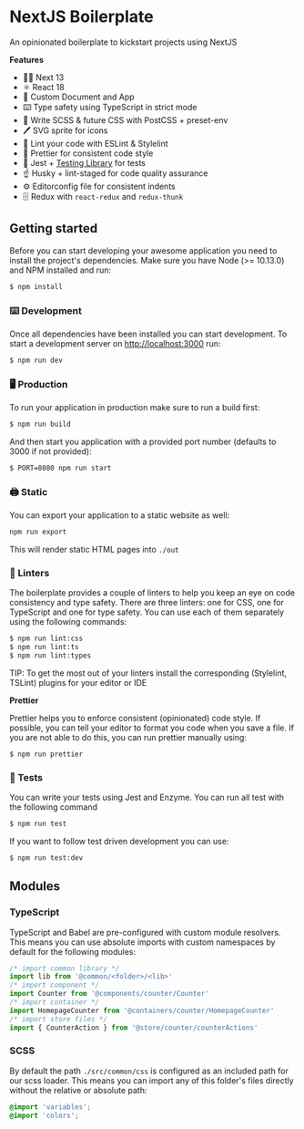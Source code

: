 # NextJS Boilerplate

An opinionated boilerplate to kickstart projects using NextJS

**Features**

- 👏🏼 Next 13
- ⚛️ React 18
- 🌊 Custom Document and App
- ⌨️ Type safety using TypeScript in strict mode
- 💄 Write SCSS & future CSS with PostCSS + preset-env
- 🖊 SVG sprite for icons
- 👀 Lint your code with ESLint & Stylelint
- 🌈 Prettier for consistent code style
- 🔨 Jest + [Testing Library](https://testing-library.com/) for tests
- ☝️ Husky + lint-staged for code quality assurance
- ⚙️ Editorconfig file for consistent indents
- 🗄 Redux with `react-redux` and `redux-thunk`

 
## Getting started

Before you can start developing your awesome application you need to install the project's dependencies. Make sure you have Node (>= 10.13.0) and NPM installed and run:

```sh
$ npm install
```

### ⌨️ Development

Once all dependencies have been installed you can start development. To start a development server on [http://localhost:3000](http://localhost:3000) run:

```sh
$ npm run dev
```

### 🖥 Production

To run your application in production make sure to run a build first:

```sh
$ npm run build
```

And then start you application with a provided port number (defaults to 3000 if not provided):

```sh
$ PORT=8080 npm run start
```

### 🖨 Static

You can export your application to a static website as well:

```sh
npm run export
```

This will render static HTML pages into `./out`

### 🧐 Linters

The boilerplate provides a couple of linters to help you keep an eye on code consistency and type safety. There are three linters: one for CSS, one for TypeScript and one for type safety. You can use each of them separately using the following commands:

```sh
$ npm run lint:css
$ npm run lint:ts
$ npm run lint:types
```

TIP: To get the most out of your linters install the corresponding (Stylelint, TSLint) plugins for your editor or IDE

**Prettier**

Prettier helps you to enforce consistent (opinionated) code style. If possible, you can tell your editor to format you code when you save a file. If you are not able to do this, you can run prettier manually using:

```sh
$ npm run prettier
```

### 🤖 Tests

You can write your tests using Jest and Enzyme. You can run all test with the following command

```sh
$ npm run test
```

If you want to follow test driven development you can use:

```sh
$ npm run test:dev
```

## Modules

### TypeScript

TypeScript and Babel are pre-configured with custom module resolvers.
This means you can use absolute imports with custom namespaces by default for the following modules:

```js
/* import common library */
import lib from '@common/<folder>/<lib>'
/* import component */
import Counter from '@components/counter/Counter'
/* import container */
import HomepageCounter from '@containers/counter/HomepageCounter'
/* import store files */
import { CounterAction } from '@store/counter/counterActions'
```

### SCSS

By default the path `./src/common/css` is configured as an included path for our scss loader.
This means you can import any of this folder's files directly without the relative or absolute path:

```css
@import 'variables';
@import 'colors';
```
